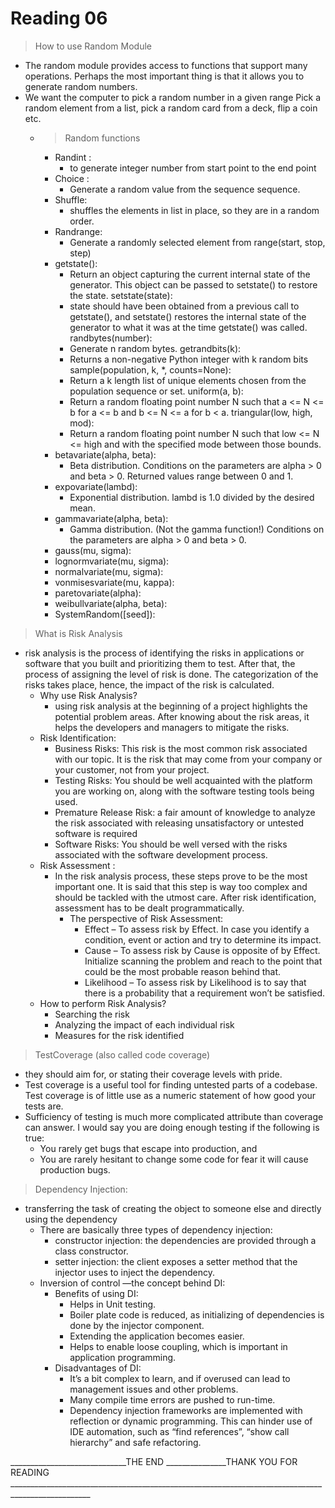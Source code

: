 # Reading 06 
> How to use Random Module
- The random module provides access to functions that support many operations. Perhaps the most important thing is that it allows you to generate random numbers.
- We want the computer to pick a random number in a given range Pick a random element from a list, pick a random card from a deck, flip a coin etc.
  - > Random functions 
    - Randint : 
      - to generate integer number from start point to the end point
    - Choice : 
      -  Generate a random value from the sequence sequence.
    - Shuffle:
      - shuffles the elements in list in place, so they are in a random order.
    - Randrange:
      - Generate a randomly selected element from range(start, stop, step)
    - getstate():
      - Return an object capturing the current internal state of the generator. This object can be passed to setstate() to restore the state.
    setstate(state):
      - state should have been obtained from a previous call to getstate(), and setstate() restores the internal state of the generator to what it was at the time getstate() was called.
    randbytes(number):
      - Generate n random bytes.
    getrandbits(k):
      - Returns a non-negative Python integer with k random bits
    sample(population, k, *, counts=None):
      - Return a k length list of unique elements chosen from the population sequence or set.
    uniform(a, b):
      - Return a random floating point number N such that a <= N <= b for a <= b and b <= N <= a for b < a.
    triangular(low, high, mod):
      - Return a random floating point number N such that low <= N <= high and with the specified mode between those bounds.
    - betavariate(alpha, beta):
      - Beta distribution. Conditions on the parameters are alpha > 0 and beta > 0. Returned values range between 0 and 1.
    - expovariate(lambd):
      - Exponential distribution. lambd is 1.0 divided by the desired mean.
    - gammavariate(alpha, beta):
      - Gamma distribution. (Not the gamma function!) Conditions on the parameters are alpha > 0 and beta > 0.
    - gauss(mu, sigma):
    - lognormvariate(mu, sigma):
    - normalvariate(mu, sigma):
    - vonmisesvariate(mu, kappa):
    - paretovariate(alpha):
    - weibullvariate(alpha, beta):
    - SystemRandom([seed]):


> What is Risk Analysis 
- risk analysis is the process of identifying the risks in applications or software that you built and prioritizing them to test. After that, the process of assigning the level of risk is done. The categorization of the risks takes place, hence, the impact of the risk is calculated.
  - Why use Risk Analysis?
    - using risk analysis at the beginning of a project highlights the potential problem areas. After knowing about the risk areas, it helps the developers and managers to mitigate the risks.
  - Risk Identification:
    - Business Risks: This risk is the most common risk associated with our topic. It is the risk that may come from your company or your customer, not from your project.
    - Testing Risks: You should be well acquainted with the platform you are working on, along with the software testing tools being used.
    - Premature Release Risk: a fair amount of knowledge to analyze the risk associated with releasing unsatisfactory or untested software is required
    - Software Risks: You should be well versed with the risks associated with the software development process. 
  - Risk Assessment :
    - In the risk analysis process, these steps prove to be the most important one. It is said that this step is way too complex and should be tackled with the utmost care. After risk identification, assessment has to be dealt programmatically.
      - The perspective of Risk Assessment:
        - Effect – To assess risk by Effect. In case you identify a condition, event or action and try to determine its impact.
        - Cause – To assess risk by Cause is opposite of by Effect. Initialize scanning the problem and reach to the point that could be the most probable reason behind that.
        - Likelihood – To assess risk by Likelihood is to say that there is a probability that a requirement won’t be satisfied.
  - How to perform Risk Analysis?
    - Searching the risk
    - Analyzing the impact of each individual risk
    - Measures for the risk identified

> TestCoverage (also called code coverage)
- they should aim for, or stating their coverage levels with pride.
- Test coverage is a useful tool for finding untested parts of a codebase. Test coverage is of little use as a numeric statement of how good your tests are.
- Sufficiency of testing is much more complicated attribute than coverage can answer. I would say you are doing enough testing if the following is true:
  - You rarely get bugs that escape into production, and
  - You are rarely hesitant to change some code for fear it will cause production bugs.



> Dependency Injection:
- transferring the task of creating the object to someone else and directly using the dependency
  - There are basically three types of dependency injection:
    - constructor injection: the dependencies are provided through a class constructor.
    - setter injection: the client exposes a setter method that the injector uses to inject the dependency.
  - Inversion of control —the concept behind DI:
    - Benefits of using DI:
      - Helps in Unit testing.
      - Boiler plate code is reduced, as initializing of dependencies is done by the injector component.
      - Extending the application becomes easier.
      - Helps to enable loose coupling, which is important in application programming.
    - Disadvantages of DI:
      - It’s a bit complex to learn, and if overused can lead to management issues and other problems.
      - Many compile time errors are pushed to run-time.
      - Dependency injection frameworks are implemented with reflection or dynamic programming. This can hinder use of IDE automation, such as “find references”, “show call hierarchy” and safe refactoring.

_____________________________THE END _______________THANK YOU FOR READING __________________________________________________________________________________________________
    

